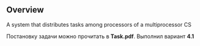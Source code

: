 ## Overview
A system that distributes tasks among processors of a multiprocessor CS

Постановку задачи можно прочитать в **Task.pdf**.
Выполнил вариант **4.1**
